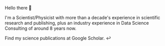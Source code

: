 Hello there 👋

I'm a Scientist/Physicist with more than a decade's experience in scientific research and publishing, plus an industry experience in Data Science Consulting of around 8 years now. 

Find my science publications at Google Scholar. ↩️







